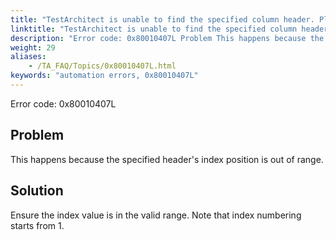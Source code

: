 ```yaml
--- 
title: "TestArchitect is unable to find the specified column header. Please check that the column header <index> in the <controlName> control, which resides in the <windowName> window, exists."
linktitle: "TestArchitect is unable to find the specified column header. Please check that the column header <index> in the <controlName> control, which resides in the <windowName> window, exists."
description: "Error code: 0x80010407L Problem This happens because the specified header's index position is out of range. Solution Ensure the index value is in the valid range. Note that index numbering starts from ..."
weight: 29
aliases: 
    - /TA_FAQ/Topics/0x80010407L.html
keywords: "automation errors, 0x80010407L"
---
```


Error code: 0x80010407L

## Problem

This happens because the specified header's index position is out of range.

## Solution

Ensure the index value is in the valid range. Note that index numbering starts from 1.



